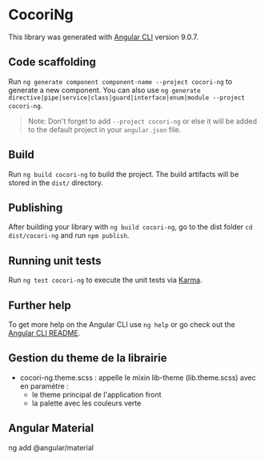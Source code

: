# CocoriNg

This library was generated with [Angular CLI](https://github.com/angular/angular-cli) version 9.0.7.

## Code scaffolding

Run `ng generate component component-name --project cocori-ng` to generate a new component. You can also use `ng generate directive|pipe|service|class|guard|interface|enum|module --project cocori-ng`.
> Note: Don't forget to add `--project cocori-ng` or else it will be added to the default project in your `angular.json` file. 

## Build

Run `ng build cocori-ng` to build the project. The build artifacts will be stored in the `dist/` directory.

## Publishing

After building your library with `ng build cocori-ng`, go to the dist folder `cd dist/cocori-ng` and run `npm publish`.

## Running unit tests

Run `ng test cocori-ng` to execute the unit tests via [Karma](https://karma-runner.github.io).

## Further help

To get more help on the Angular CLI use `ng help` or go check out the [Angular CLI README](https://github.com/angular/angular-cli/blob/master/README.md).


## Gestion du theme de la librairie

- cocori-ng.theme.scss : appelle le mixin lib-theme (lib.theme.scss) avec en paramètre :
    - le theme principal de l'application front
    - la palette avec les couleurs verte


## Angular Material
ng add @angular/material
